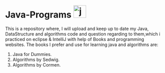 # Java-Programs <a href="https://www.java.com" target="_blank"> <img src="https://devicons.github.io/devicon/devicon.git/icons/java/java-original-wordmark.svg" alt="java" width="40" height="40"/> </a>
This is a repository where, I will upload and keep up to date my Java, DataStructure and algorithms code and question regarding to them,which i practiced on eclipse & IntelliJ with help of Books and programming websites. The books I prefer and use for learning java and algorithms are:

1. Java for Dummies.
2. Algorithms by Sedwig.
3. Algorithms by Cormen.
